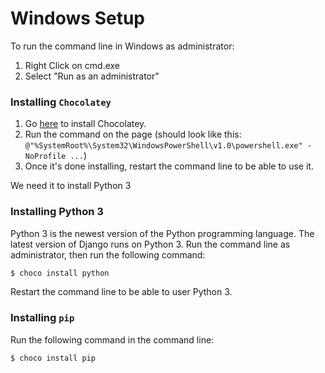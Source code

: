# Windows Setup
To run the command line in Windows as administrator:
1. Right Click on cmd.exe
2. Select "Run as an administrator"

### Installing `Chocolatey`
1. Go [here](https://chocolatey.org/install#install-with-cmdexe) to install Chocolatey.
2. Run the command on the page (should look like this: `@"%SystemRoot%\System32\WindowsPowerShell\v1.0\powershell.exe" -NoProfile ...`)
3. Once it's done installing, restart the command line to be able to use it.

We need it to install Python 3

### Installing Python 3
Python 3 is the newest version of the Python programming language. The latest version of Django runs on Python 3. Run the command line as administrator, then run the following command:
```bash
$ choco install python
```

Restart the command line to be able to user Python 3.

### Installing `pip`
Run the following command in the command line:
```bash
$ choco install pip
```